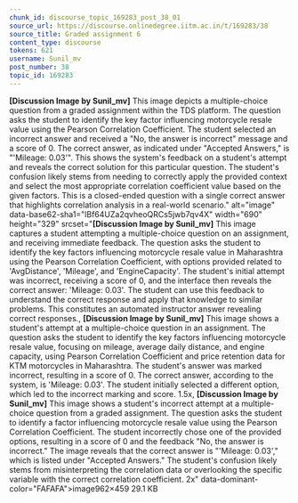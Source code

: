 ```yaml
---
chunk_id: discourse_topic_169283_post_38_01
source_url: https://discourse.onlinedegree.iitm.ac.in/t/169283/38
source_title: Graded assignment 6
content_type: discourse
tokens: 621
username: Sunil_mv
post_number: 38
topic_id: 169283
---
```


**[Discussion Image by Sunil_mv]** This image depicts a multiple-choice question from a graded assignment within the TDS platform. The question asks the student to identify the key factor influencing motorcycle resale value using the Pearson Correlation Coefficient. The student selected an incorrect answer and received a "No, the answer is incorrect" message and a score of 0. The correct answer, as indicated under "Accepted Answers," is "'Mileage: 0.03'". This shows the system's feedback on a student's attempt and reveals the correct solution for this particular question. The student's confusion likely stems from needing to correctly apply the provided context and select the most appropriate correlation coefficient value based on the given factors. This is a closed-ended question with a single correct answer that highlights correlation analysis in a real-world scenario." alt="image" data-base62-sha1="lBf64UZa2qvheoQRCs5jwb7qv4X" width="690" height="329" srcset="**[Discussion Image by Sunil_mv]** This image captures a student attempting a multiple-choice question on an assignment, and receiving immediate feedback. The question asks the student to identify the key factors influencing motorcycle resale value in Maharashtra using the Pearson Correlation Coefficient, with options provided related to 'AvgDistance', 'Mileage', and 'EngineCapacity'. The student's initial attempt was incorrect, receiving a score of 0, and the interface then reveals the correct answer: 'Mileage: 0.03'. The student can use this feedback to understand the correct response and apply that knowledge to similar problems. This constitutes an automated instructor answer revealing correct responses., **[Discussion Image by Sunil_mv]** This image shows a student's attempt at a multiple-choice question in an assignment. The question asks the student to identify the key factors influencing motorcycle resale value, focusing on mileage, average daily distance, and engine capacity, using Pearson Correlation Coefficient and price retention data for KTM motorcycles in Maharashtra. The student's answer was marked incorrect, resulting in a score of 0. The correct answer, according to the system, is 'Mileage: 0.03'. The student initially selected a different option, which led to the incorrect marking and score. 1.5x, **[Discussion Image by Sunil_mv]** This image shows a student's incorrect attempt at a multiple-choice question from a graded assignment. The question asks the student to identify a factor influencing motorcycle resale value using the Pearson Correlation Coefficient. The student incorrectly chose one of the provided options, resulting in a score of 0 and the feedback "No, the answer is incorrect." The image reveals that the correct answer is "'Mileage: 0.03'," which is listed under "Accepted Answers." The student's confusion likely stems from misinterpreting the correlation data or overlooking the specific variable with the correct correlation coefficient. 2x" data-dominant-color="FAFAFA">image962×459 29.1 KB

